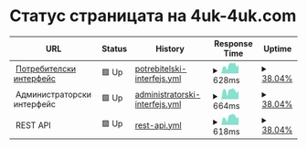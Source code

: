 # Статус страницата на 4uk-4uk.com

<!--start: status pages-->
<!-- This summary is generated by Upptime (https://github.com/upptime/upptime) -->
<!-- Do not edit this manually, your changes will be overwritten -->
<!-- prettier-ignore -->
| URL | Status | History | Response Time | Uptime |
| --- | ------ | ------- | ------------- | ------ |
| <img alt="" src="https://icons.duckduckgo.com/ip3/4uk-4uk.com.ico" height="13"> [Потребителски интерфейс](https://4uk-4uk.com) | 🟩 Up | [potrebitelski-interfejs.yml](https://github.com/4uk4uk/status-page/commits/HEAD/history/potrebitelski-interfejs.yml) | <details><summary><img alt="Response time graph" src="./graphs/potrebitelski-interfejs/response-time-week.png" height="20"> 628ms</summary><br><a href="https://status.4uk-4uk.com/history/potrebitelski-interfejs"><img alt="Response time 561" src="https://img.shields.io/endpoint?url=https%3A%2F%2Fraw.githubusercontent.com%2F4uk4uk%2Fstatus-page%2FHEAD%2Fapi%2Fpotrebitelski-interfejs%2Fresponse-time.json"></a><br><a href="https://status.4uk-4uk.com/history/potrebitelski-interfejs"><img alt="24-hour response time 680" src="https://img.shields.io/endpoint?url=https%3A%2F%2Fraw.githubusercontent.com%2F4uk4uk%2Fstatus-page%2FHEAD%2Fapi%2Fpotrebitelski-interfejs%2Fresponse-time-day.json"></a><br><a href="https://status.4uk-4uk.com/history/potrebitelski-interfejs"><img alt="7-day response time 628" src="https://img.shields.io/endpoint?url=https%3A%2F%2Fraw.githubusercontent.com%2F4uk4uk%2Fstatus-page%2FHEAD%2Fapi%2Fpotrebitelski-interfejs%2Fresponse-time-week.json"></a><br><a href="https://status.4uk-4uk.com/history/potrebitelski-interfejs"><img alt="30-day response time 561" src="https://img.shields.io/endpoint?url=https%3A%2F%2Fraw.githubusercontent.com%2F4uk4uk%2Fstatus-page%2FHEAD%2Fapi%2Fpotrebitelski-interfejs%2Fresponse-time-month.json"></a><br><a href="https://status.4uk-4uk.com/history/potrebitelski-interfejs"><img alt="1-year response time 561" src="https://img.shields.io/endpoint?url=https%3A%2F%2Fraw.githubusercontent.com%2F4uk4uk%2Fstatus-page%2FHEAD%2Fapi%2Fpotrebitelski-interfejs%2Fresponse-time-year.json"></a></details> | <details><summary><a href="https://status.4uk-4uk.com/history/potrebitelski-interfejs">38.04%</a></summary><a href="https://status.4uk-4uk.com/history/potrebitelski-interfejs"><img alt="All-time uptime 65.31%" src="https://img.shields.io/endpoint?url=https%3A%2F%2Fraw.githubusercontent.com%2F4uk4uk%2Fstatus-page%2FHEAD%2Fapi%2Fpotrebitelski-interfejs%2Fuptime.json"></a><br><a href="https://status.4uk-4uk.com/history/potrebitelski-interfejs"><img alt="24-hour uptime 0.00%" src="https://img.shields.io/endpoint?url=https%3A%2F%2Fraw.githubusercontent.com%2F4uk4uk%2Fstatus-page%2FHEAD%2Fapi%2Fpotrebitelski-interfejs%2Fuptime-day.json"></a><br><a href="https://status.4uk-4uk.com/history/potrebitelski-interfejs"><img alt="7-day uptime 38.04%" src="https://img.shields.io/endpoint?url=https%3A%2F%2Fraw.githubusercontent.com%2F4uk4uk%2Fstatus-page%2FHEAD%2Fapi%2Fpotrebitelski-interfejs%2Fuptime-week.json"></a><br><a href="https://status.4uk-4uk.com/history/potrebitelski-interfejs"><img alt="30-day uptime 65.31%" src="https://img.shields.io/endpoint?url=https%3A%2F%2Fraw.githubusercontent.com%2F4uk4uk%2Fstatus-page%2FHEAD%2Fapi%2Fpotrebitelski-interfejs%2Fuptime-month.json"></a><br><a href="https://status.4uk-4uk.com/history/potrebitelski-interfejs"><img alt="1-year uptime 65.31%" src="https://img.shields.io/endpoint?url=https%3A%2F%2Fraw.githubusercontent.com%2F4uk4uk%2Fstatus-page%2FHEAD%2Fapi%2Fpotrebitelski-interfejs%2Fuptime-year.json"></a></details>
| <img alt="" src="https://icons.duckduckgo.com/ip3/null.ico" height="13"> Администраторски интерфейс | 🟩 Up | [administratorski-interfejs.yml](https://github.com/4uk4uk/status-page/commits/HEAD/history/administratorski-interfejs.yml) | <details><summary><img alt="Response time graph" src="./graphs/administratorski-interfejs/response-time-week.png" height="20"> 664ms</summary><br><a href="https://status.4uk-4uk.com/history/administratorski-interfejs"><img alt="Response time 683" src="https://img.shields.io/endpoint?url=https%3A%2F%2Fraw.githubusercontent.com%2F4uk4uk%2Fstatus-page%2FHEAD%2Fapi%2Fadministratorski-interfejs%2Fresponse-time.json"></a><br><a href="https://status.4uk-4uk.com/history/administratorski-interfejs"><img alt="24-hour response time 653" src="https://img.shields.io/endpoint?url=https%3A%2F%2Fraw.githubusercontent.com%2F4uk4uk%2Fstatus-page%2FHEAD%2Fapi%2Fadministratorski-interfejs%2Fresponse-time-day.json"></a><br><a href="https://status.4uk-4uk.com/history/administratorski-interfejs"><img alt="7-day response time 664" src="https://img.shields.io/endpoint?url=https%3A%2F%2Fraw.githubusercontent.com%2F4uk4uk%2Fstatus-page%2FHEAD%2Fapi%2Fadministratorski-interfejs%2Fresponse-time-week.json"></a><br><a href="https://status.4uk-4uk.com/history/administratorski-interfejs"><img alt="30-day response time 683" src="https://img.shields.io/endpoint?url=https%3A%2F%2Fraw.githubusercontent.com%2F4uk4uk%2Fstatus-page%2FHEAD%2Fapi%2Fadministratorski-interfejs%2Fresponse-time-month.json"></a><br><a href="https://status.4uk-4uk.com/history/administratorski-interfejs"><img alt="1-year response time 683" src="https://img.shields.io/endpoint?url=https%3A%2F%2Fraw.githubusercontent.com%2F4uk4uk%2Fstatus-page%2FHEAD%2Fapi%2Fadministratorski-interfejs%2Fresponse-time-year.json"></a></details> | <details><summary><a href="https://status.4uk-4uk.com/history/administratorski-interfejs">38.04%</a></summary><a href="https://status.4uk-4uk.com/history/administratorski-interfejs"><img alt="All-time uptime 65.31%" src="https://img.shields.io/endpoint?url=https%3A%2F%2Fraw.githubusercontent.com%2F4uk4uk%2Fstatus-page%2FHEAD%2Fapi%2Fadministratorski-interfejs%2Fuptime.json"></a><br><a href="https://status.4uk-4uk.com/history/administratorski-interfejs"><img alt="24-hour uptime 0.00%" src="https://img.shields.io/endpoint?url=https%3A%2F%2Fraw.githubusercontent.com%2F4uk4uk%2Fstatus-page%2FHEAD%2Fapi%2Fadministratorski-interfejs%2Fuptime-day.json"></a><br><a href="https://status.4uk-4uk.com/history/administratorski-interfejs"><img alt="7-day uptime 38.04%" src="https://img.shields.io/endpoint?url=https%3A%2F%2Fraw.githubusercontent.com%2F4uk4uk%2Fstatus-page%2FHEAD%2Fapi%2Fadministratorski-interfejs%2Fuptime-week.json"></a><br><a href="https://status.4uk-4uk.com/history/administratorski-interfejs"><img alt="30-day uptime 65.31%" src="https://img.shields.io/endpoint?url=https%3A%2F%2Fraw.githubusercontent.com%2F4uk4uk%2Fstatus-page%2FHEAD%2Fapi%2Fadministratorski-interfejs%2Fuptime-month.json"></a><br><a href="https://status.4uk-4uk.com/history/administratorski-interfejs"><img alt="1-year uptime 65.31%" src="https://img.shields.io/endpoint?url=https%3A%2F%2Fraw.githubusercontent.com%2F4uk4uk%2Fstatus-page%2FHEAD%2Fapi%2Fadministratorski-interfejs%2Fuptime-year.json"></a></details>
| <img alt="" src="https://icons.duckduckgo.com/ip3/null.ico" height="13"> REST API | 🟩 Up | [rest-api.yml](https://github.com/4uk4uk/status-page/commits/HEAD/history/rest-api.yml) | <details><summary><img alt="Response time graph" src="./graphs/rest-api/response-time-week.png" height="20"> 618ms</summary><br><a href="https://status.4uk-4uk.com/history/rest-api"><img alt="Response time 532" src="https://img.shields.io/endpoint?url=https%3A%2F%2Fraw.githubusercontent.com%2F4uk4uk%2Fstatus-page%2FHEAD%2Fapi%2Frest-api%2Fresponse-time.json"></a><br><a href="https://status.4uk-4uk.com/history/rest-api"><img alt="24-hour response time 632" src="https://img.shields.io/endpoint?url=https%3A%2F%2Fraw.githubusercontent.com%2F4uk4uk%2Fstatus-page%2FHEAD%2Fapi%2Frest-api%2Fresponse-time-day.json"></a><br><a href="https://status.4uk-4uk.com/history/rest-api"><img alt="7-day response time 618" src="https://img.shields.io/endpoint?url=https%3A%2F%2Fraw.githubusercontent.com%2F4uk4uk%2Fstatus-page%2FHEAD%2Fapi%2Frest-api%2Fresponse-time-week.json"></a><br><a href="https://status.4uk-4uk.com/history/rest-api"><img alt="30-day response time 532" src="https://img.shields.io/endpoint?url=https%3A%2F%2Fraw.githubusercontent.com%2F4uk4uk%2Fstatus-page%2FHEAD%2Fapi%2Frest-api%2Fresponse-time-month.json"></a><br><a href="https://status.4uk-4uk.com/history/rest-api"><img alt="1-year response time 532" src="https://img.shields.io/endpoint?url=https%3A%2F%2Fraw.githubusercontent.com%2F4uk4uk%2Fstatus-page%2FHEAD%2Fapi%2Frest-api%2Fresponse-time-year.json"></a></details> | <details><summary><a href="https://status.4uk-4uk.com/history/rest-api">38.04%</a></summary><a href="https://status.4uk-4uk.com/history/rest-api"><img alt="All-time uptime 65.31%" src="https://img.shields.io/endpoint?url=https%3A%2F%2Fraw.githubusercontent.com%2F4uk4uk%2Fstatus-page%2FHEAD%2Fapi%2Frest-api%2Fuptime.json"></a><br><a href="https://status.4uk-4uk.com/history/rest-api"><img alt="24-hour uptime 0.00%" src="https://img.shields.io/endpoint?url=https%3A%2F%2Fraw.githubusercontent.com%2F4uk4uk%2Fstatus-page%2FHEAD%2Fapi%2Frest-api%2Fuptime-day.json"></a><br><a href="https://status.4uk-4uk.com/history/rest-api"><img alt="7-day uptime 38.04%" src="https://img.shields.io/endpoint?url=https%3A%2F%2Fraw.githubusercontent.com%2F4uk4uk%2Fstatus-page%2FHEAD%2Fapi%2Frest-api%2Fuptime-week.json"></a><br><a href="https://status.4uk-4uk.com/history/rest-api"><img alt="30-day uptime 65.31%" src="https://img.shields.io/endpoint?url=https%3A%2F%2Fraw.githubusercontent.com%2F4uk4uk%2Fstatus-page%2FHEAD%2Fapi%2Frest-api%2Fuptime-month.json"></a><br><a href="https://status.4uk-4uk.com/history/rest-api"><img alt="1-year uptime 65.31%" src="https://img.shields.io/endpoint?url=https%3A%2F%2Fraw.githubusercontent.com%2F4uk4uk%2Fstatus-page%2FHEAD%2Fapi%2Frest-api%2Fuptime-year.json"></a></details>

<!--end: status pages-->

